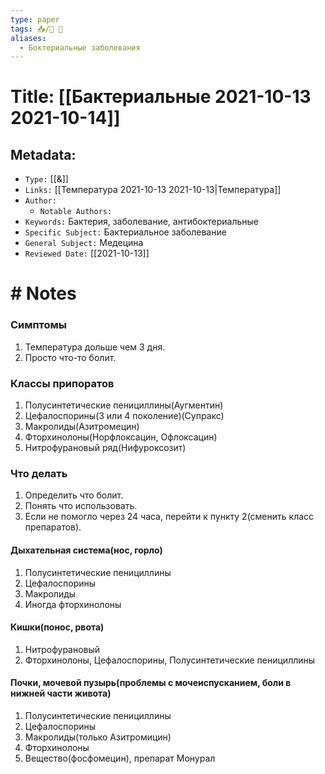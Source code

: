 ```yaml
---
type: paper
tags: 📥️/📜️ 💊
aliases:
  - Боктериальные заболевания
---
```




# Title: **[[Бактериальные 2021-10-13 2021-10-14]]**


## Metadata:

- `Type:` [[&]]
- `Links:` [[Температура 2021-10-13 2021-10-13|Температура]]
- `Author:` 
	- `Notable Authors:` 
- `Keywords:` Бактерия, заболевание, антибоктериальные
- `Specific Subject:` Бактериальное заболевание
- `General Subject:` Медецина
- `Reviewed Date:` [[2021-10-13]]


# # Notes

### Симптомы
1) Температура дольше чем 3 дня.
2) Просто что-то болит.

### Классы припоратов
1) Полусинтетические пенициллины(Аугментин)
2) Цефалоспорины(3 или 4 поколение)(Супракс)
3) Макролиды(Азитромецин)
4) Фторхинолоны(Норфлоксацин, Офлоксацин)
5) Нитрофурановый ряд(Нифуроксозит)

### Что делать
1) Определить что болит.
2) Понять что использовать.
3) Если не помогло через 24 часа, перейти к пункту 2(сменить класс препаратов).

#### Дыхательная система(нос, горло)
1) Полусинтетические пенициллины
2) Цефалоспорины
3) Макролиды
4) Иногда фторхинолоны

#### Кишки(понос, рвота)
1) Нитрофурановый
2) Фторхинолоны, Цефалоспорины, Полусинтетические пенициллины

#### Почки, мочевой пузырь(проблемы с мочеиспусканием, боли в нижней части живота)
1) Полусинтетические пенициллины
2) Цефалоспорины
3) Макролиды(только Азитромицин)
4) Фторхинолоны
5) Вещество(фосфомецин), препарат Монурал